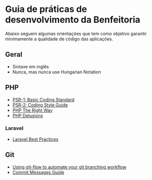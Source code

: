 # Guia de práticas de desenvolvimento da Benfeitoria

Abaixo seguem algumas orientações que tem como objetivo garantir minimamente a qualidade de código das aplicações.

## Geral

* Sintaxe em inglês
* Nunca, mas nunca use Hungarian Notation

## PHP

* [PSR-1: Basic Coding Standard](https://www.php-fig.org/psr/psr-1/)
* [PSR-2: Coding Style Guide](https://www.php-fig.org/psr/psr-2/)
* [PHP The Right Way](https://phptherightway.com/)
* [PHP Delusions](https://phpdelusions.net/)

### Laravel

* [Laravel Best Practices](https://github.com/alexeymezenin/laravel-best-practices)

## Git

* [Using git-flow to automate your git branching workflow](https://jeffkreeftmeijer.com/git-flow/)
* [Commit Messages Guide](https://github.com/RomuloOliveira/commit-messages-guide)
